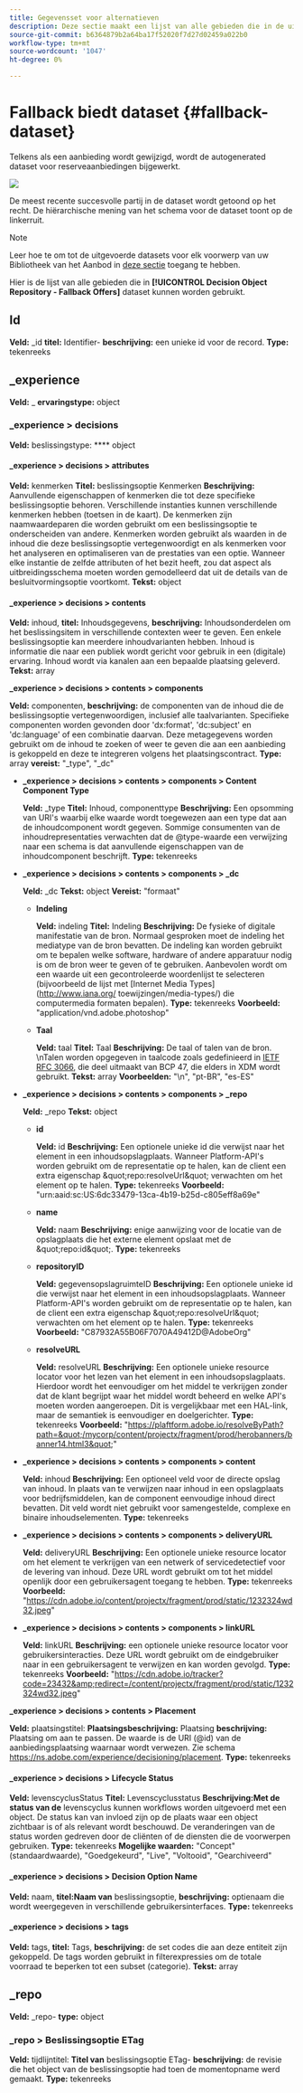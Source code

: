 ```yaml
---
title: Gegevensset voor alternatieven
description: Deze sectie maakt een lijst van alle gebieden die in de uitgevoerde dataset voor reserveaanbiedingen worden gebruikt.
source-git-commit: b6364879b2a64ba17f52020f7d27d02459a022b0
workflow-type: tm+mt
source-wordcount: '1047'
ht-degree: 0%

---
```


# Fallback biedt dataset {#fallback-dataset}

Telkens als een aanbieding wordt gewijzigd, wordt de autogenerated dataset voor reserveaanbiedingen bijgewerkt.

![](../../assets/dataset-fallback.png)

De meest recente succesvolle partij in de dataset wordt getoond op het recht. De hiërarchische mening van het schema voor de dataset toont op de linkerruit.

>[!NOTE]
>
>Leer hoe te om tot de uitgevoerde datasets voor elk voorwerp van uw Bibliotheek van het Aanbod in [deze sectie](../export-catalog/access-dataset.md) toegang te hebben.

Hier is de lijst van alle gebieden die in **[!UICONTROL Decision Object Repository - Fallback Offers]** dataset kunnen worden gebruikt.

## Id

**Veld:** _id 
**titel:** Identifier-
**beschrijving:** een unieke id voor de record.
**Type:** tekenreeks

## _experience

**Veld:** _
**ervaringstype:** object

### _experience > decisions

**Veld:** beslissingstype:
**** object

#### _experience > decisions > attributes

**Veld:** kenmerken 
**Titel:** beslissingsoptie Kenmerken 
**Beschrijving:** Aanvullende eigenschappen of kenmerken die tot deze specifieke beslissingsoptie behoren. Verschillende instanties kunnen verschillende kenmerken hebben (toetsen in de kaart). De kenmerken zijn naamwaardeparen die worden gebruikt om een beslissingsoptie te onderscheiden van andere. Kenmerken worden gebruikt als waarden in de inhoud die deze beslissingsoptie vertegenwoordigt en als kenmerken voor het analyseren en optimaliseren van de prestaties van een optie. Wanneer elke instantie de zelfde attributen of het bezit heeft, zou dat aspect als uitbreidingsschema moeten worden gemodelleerd dat uit de details van de besluitvormingsoptie voortkomt.
**Tekst:** object

<!--Field under Characteristics without title = additionalProperties? Desc = Value of the property. Type: string-->

#### _experience > decisions > contents

**Veld:** inhoud, 
**titel:** Inhoudsgegevens, 
**beschrijving:** Inhoudsonderdelen om het beslissingsitem in verschillende contexten weer te geven. Een enkele beslissingsoptie kan meerdere inhoudvarianten hebben. Inhoud is informatie die naar een publiek wordt gericht voor gebruik in een (digitale) ervaring. Inhoud wordt via kanalen aan een bepaalde plaatsing geleverd.
**Tekst:** array

**_experience > decisions > contents > components**

**Veld:** componenten, 
**beschrijving:** de componenten van de inhoud die de beslissingsoptie vertegenwoordigen, inclusief alle taalvarianten. Specifieke componenten worden gevonden door &#39;dx:format&#39;, &#39;dc:subject&#39; en &#39;dc:language&#39; of een combinatie daarvan. Deze metagegevens worden gebruikt om de inhoud te zoeken of weer te geven die aan een aanbieding is gekoppeld en deze te integreren volgens het plaatsingscontract.
**Type:** array 
**vereist:** &quot;_type&quot;, &quot;_dc&quot;  <!--TBC?-->

* **_experience > decisions > contents > components > Content Component Type**

   **Veld:** _type
   **Titel:** Inhoud, componenttype
   **Beschrijving:** Een opsomming van URI&#39;s waarbij elke waarde wordt toegewezen aan een type dat aan de inhoudcomponent wordt gegeven. Sommige consumenten van de inhoudrepresentaties verwachten dat de @type-waarde een verwijzing naar een schema is dat aanvullende eigenschappen van de inhoudcomponent beschrijft.
   **Type:** tekenreeks

* **_experience > decisions > contents > components > _dc**

   **Veld:** _dc
   **Tekst:** object
   **Vereist:** &quot;formaat&quot;

   * **Indeling**

      **Veld:** indeling
      **Titel:** Indeling
      **Beschrijving:** De fysieke of digitale manifestatie van de bron. Normaal gesproken moet de indeling het mediatype van de bron bevatten. De indeling kan worden gebruikt om te bepalen welke software, hardware of andere apparatuur nodig is om de bron weer te geven of te gebruiken. Aanbevolen wordt om een waarde uit een gecontroleerde woordenlijst te selecteren (bijvoorbeeld de lijst met [Internet Media Types](http://www.iana.org/ toewijzingen/media-types/) die computermedia formaten bepalen).
      **Type:** tekenreeks
      **Voorbeeld:** &quot;application/vnd.adobe.photoshop&quot;

   * **Taal**

      **Veld:** taal
      **Titel:** Taal
      **Beschrijving:** De taal of talen van de bron. \nTalen worden opgegeven in taalcode zoals gedefinieerd in [IETF RFC 3066](https://www.ietf.org/rfc/rfc3066.txt), die deel uitmaakt van BCP 47, die elders in XDM wordt gebruikt.
      **Tekst:** array
      **Voorbeelden:** &quot;\n&quot;, &quot;pt-BR&quot;, &quot;es-ES&quot;

* **_experience > decisions > contents > components > _repo**

   **Veld:** _repo
   **Tekst:** object

   * **id**

      **Veld:** id
      **Beschrijving:** Een optionele unieke id die verwijst naar het element in een inhoudsopslagplaats. Wanneer Platform-API&#39;s worden gebruikt om de representatie op te halen, kan de client een extra eigenschap \&quot;repo:resolveUrl\&quot; verwachten om het element op te halen.
      **Type:** tekenreeks
      **Voorbeeld:** &quot;urn:aaid:sc:US:6dc33479-13ca-4b19-b25d-c805eff8a69e&quot;

   * **name**

      **Veld:** naam
      **Beschrijving:** enige aanwijzing voor de locatie van de opslagplaats die het externe element opslaat met de \&quot;repo:id\&quot;.
      **Type:** tekenreeks

   * **repositoryID**

      **Veld:** gegevensopslagruimteID
      **Beschrijving:** Een optionele unieke id die verwijst naar het element in een inhoudsopslagplaats. Wanneer Platform-API&#39;s worden gebruikt om de representatie op te halen, kan de client een extra eigenschap \&quot;repo:resolveUrl\&quot; verwachten om het element op te halen.
      **Type:** tekenreeks
      **Voorbeeld:** &quot;C87932A55B06F7070A49412D@AdobeOrg&quot;

   * **resolveURL**

      **Veld:** resolveURL
      **Beschrijving:** Een optionele unieke resource locator voor het lezen van het element in een inhoudsopslagplaats. Hierdoor wordt het eenvoudiger om het middel te verkrijgen zonder dat de klant begrijpt waar het middel wordt beheerd en welke API&#39;s moeten worden aangeroepen. Dit is vergelijkbaar met een HAL-link, maar de semantiek is eenvoudiger en doelgerichter.
      **Type:** tekenreeks
      **Voorbeeld:** &quot;https://plaftform.adobe.io/resolveByPath?path=&quot;/mycorp/content/projectx/fragment/prod/herobanners/banner14.html3&quot;&quot;

* **_experience > decisions > contents > components > content**

   **Veld:** inhoud
   **Beschrijving:** Een optioneel veld voor de directe opslag van inhoud. In plaats van te verwijzen naar inhoud in een opslagplaats voor bedrijfsmiddelen, kan de component eenvoudige inhoud direct bevatten. Dit veld wordt niet gebruikt voor samengestelde, complexe en binaire inhoudselementen.
   **Type:** tekenreeks

* **_experience > decisions > contents > components > deliveryURL**

   **Veld:** deliveryURL
   **Beschrijving:** Een optionele unieke resource locator om het element te verkrijgen van een netwerk of servicedetectief voor de levering van inhoud. Deze URL wordt gebruikt om tot het middel openlijk door een gebruikersagent toegang te hebben.
   **Type:** tekenreeks
   **Voorbeeld:** &quot;https://cdn.adobe.io/content/projectx/fragment/prod/static/1232324wd32.jpeg&quot;

* **_experience > decisions > contents > components > linkURL**

   **Veld:** linkURL
   **Beschrijving:** een optionele unieke resource locator voor gebruikersinteracties. Deze URL wordt gebruikt om de eindgebruiker naar in een gebruikersagent te verwijzen en kan worden gevolgd.
   **Type:** tekenreeks
   **Voorbeeld:** &quot;https://cdn.adobe.io/tracker?code=23432&amp;redirect=/content/projectx/fragment/prod/static/1232324wd32.jpeg&quot;

**_experience > decisions > contents > Placement**

**Veld:** plaatsingstitel:
**Plaatsingsbeschrijving:** Plaatsing 
**beschrijving:** Plaatsing om aan te passen. De waarde is de URI (@id) van de aanbiedingsplaatsing waarnaar wordt verwezen. Zie schema https://ns.adobe.com/experience/decisioning/placement.
**Type:** tekenreeks

#### _experience > decisions > Lifecycle Status

**Veld:** levenscyclusStatus 
**Titel:** Levenscyclusstatus 
**Beschrijving:Met de status van de** levenscyclus kunnen workflows worden uitgevoerd met een object. De status kan van invloed zijn op de plaats waar een object zichtbaar is of als relevant wordt beschouwd. De veranderingen van de status worden gedreven door de cliënten of de diensten die de voorwerpen gebruiken.
**Type:** tekenreeks 
**Mogelijke waarden:** &quot;Concept&quot; (standaardwaarde), &quot;Goedgekeurd&quot;, &quot;Live&quot;, &quot;Voltooid&quot;, &quot;Gearchiveerd&quot;

#### _experience > decisions > Decision Option Name

**Veld:** naam, 
**titel:Naam van** beslissingsoptie, 
**beschrijving:** optienaam die wordt weergegeven in verschillende gebruikersinterfaces.
**Type:** tekenreeks

#### _experience > decisions > tags

**Veld:** tags, 
**titel:** Tags, 
**beschrijving:** de set codes die aan deze entiteit zijn gekoppeld. De tags worden gebruikt in filterexpressies om de totale voorraad te beperken tot een subset (categorie).
**Tekst:** array

<!--Field without name under tags: Description: An identifier of a tag object. The value is the @id of the tag that is referenced. See tag schema: https://ns.adobe.com/experience/decisioning/tag. Type: string-->

## _repo

**Veld:** _repo-
**type:** object

### _repo > Beslissingsoptie ETag

**Veld:** tijdlijntitel:
**Titel van** beslissingsoptie ETag-
**beschrijving:** de revisie die het object van de beslissingsoptie had toen de momentopname werd gemaakt.
**Type:** tekenreeks

